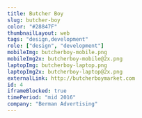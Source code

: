 ```yaml
---
title: Butcher Boy
slug: butcher-boy
color: "#28847F"
thumbnailLayout: web
tags: "design,development"
role: ["design", "development"]
mobileImg: butcherboy-mobile.png
mobileImg2x: butcherboy-mobile@2x.png
laptopImg: butcherboy-laptop.png
laptopImg2x: butcherboy-laptop@2x.png
externalLink: http://butcherboymarket.com
id: 4
iframeBlocked: true
timePeriod: "mid 2016"
company: "Berman Advertising"
---
```

